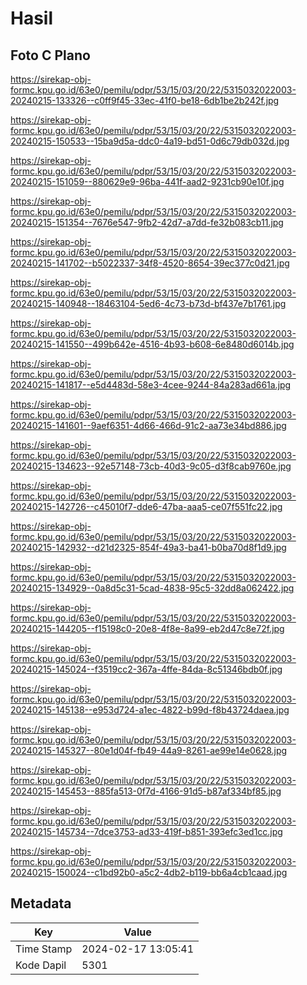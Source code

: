# Hasil

## Foto C Plano

https://sirekap-obj-formc.kpu.go.id/63e0/pemilu/pdpr/53/15/03/20/22/5315032022003-20240215-133326--c0ff9f45-33ec-41f0-be18-6db1be2b242f.jpg

https://sirekap-obj-formc.kpu.go.id/63e0/pemilu/pdpr/53/15/03/20/22/5315032022003-20240215-150533--15ba9d5a-ddc0-4a19-bd51-0d6c79db032d.jpg

https://sirekap-obj-formc.kpu.go.id/63e0/pemilu/pdpr/53/15/03/20/22/5315032022003-20240215-151059--880629e9-96ba-441f-aad2-9231cb90e10f.jpg

https://sirekap-obj-formc.kpu.go.id/63e0/pemilu/pdpr/53/15/03/20/22/5315032022003-20240215-151354--7676e547-9fb2-42d7-a7dd-fe32b083cb11.jpg

https://sirekap-obj-formc.kpu.go.id/63e0/pemilu/pdpr/53/15/03/20/22/5315032022003-20240215-141702--b5022337-34f8-4520-8654-39ec377c0d21.jpg

https://sirekap-obj-formc.kpu.go.id/63e0/pemilu/pdpr/53/15/03/20/22/5315032022003-20240215-140948--18463104-5ed6-4c73-b73d-bf437e7b1761.jpg

https://sirekap-obj-formc.kpu.go.id/63e0/pemilu/pdpr/53/15/03/20/22/5315032022003-20240215-141550--499b642e-4516-4b93-b608-6e8480d6014b.jpg

https://sirekap-obj-formc.kpu.go.id/63e0/pemilu/pdpr/53/15/03/20/22/5315032022003-20240215-141817--e5d4483d-58e3-4cee-9244-84a283ad661a.jpg

https://sirekap-obj-formc.kpu.go.id/63e0/pemilu/pdpr/53/15/03/20/22/5315032022003-20240215-141601--9aef6351-4d66-466d-91c2-aa73e34bd886.jpg

https://sirekap-obj-formc.kpu.go.id/63e0/pemilu/pdpr/53/15/03/20/22/5315032022003-20240215-134623--92e57148-73cb-40d3-9c05-d3f8cab9760e.jpg

https://sirekap-obj-formc.kpu.go.id/63e0/pemilu/pdpr/53/15/03/20/22/5315032022003-20240215-142726--c45010f7-dde6-47ba-aaa5-ce07f551fc22.jpg

https://sirekap-obj-formc.kpu.go.id/63e0/pemilu/pdpr/53/15/03/20/22/5315032022003-20240215-142932--d21d2325-854f-49a3-ba41-b0ba70d8f1d9.jpg

https://sirekap-obj-formc.kpu.go.id/63e0/pemilu/pdpr/53/15/03/20/22/5315032022003-20240215-134929--0a8d5c31-5cad-4838-95c5-32dd8a062422.jpg

https://sirekap-obj-formc.kpu.go.id/63e0/pemilu/pdpr/53/15/03/20/22/5315032022003-20240215-144205--f15198c0-20e8-4f8e-8a99-eb2d47c8e72f.jpg

https://sirekap-obj-formc.kpu.go.id/63e0/pemilu/pdpr/53/15/03/20/22/5315032022003-20240215-145024--f3519cc2-367a-4ffe-84da-8c51346bdb0f.jpg

https://sirekap-obj-formc.kpu.go.id/63e0/pemilu/pdpr/53/15/03/20/22/5315032022003-20240215-145138--e953d724-a1ec-4822-b99d-f8b43724daea.jpg

https://sirekap-obj-formc.kpu.go.id/63e0/pemilu/pdpr/53/15/03/20/22/5315032022003-20240215-145327--80e1d04f-fb49-44a9-8261-ae99e14e0628.jpg

https://sirekap-obj-formc.kpu.go.id/63e0/pemilu/pdpr/53/15/03/20/22/5315032022003-20240215-145453--885fa513-0f7d-4166-91d5-b87af334bf85.jpg

https://sirekap-obj-formc.kpu.go.id/63e0/pemilu/pdpr/53/15/03/20/22/5315032022003-20240215-145734--7dce3753-ad33-419f-b851-393efc3ed1cc.jpg

https://sirekap-obj-formc.kpu.go.id/63e0/pemilu/pdpr/53/15/03/20/22/5315032022003-20240215-150024--c1bd92b0-a5c2-4db2-b119-bb6a4cb1caad.jpg


## Metadata

| Key        | Value               |
| ---------- | ------------------- |
| Time Stamp | 2024-02-17 13:05:41 |
| Kode Dapil | 5301                |




